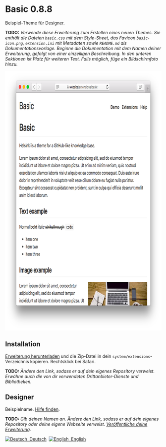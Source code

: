 Basic 0.8.8
===========
Beispiel-Theme für Designer.

**TODO:** *Verwende diese Erweiterung zum Erstellen eines neuen Themes. Sie enthält die Dateien `basic.css` mit dem Style-Sheet, das Favicon `basic-icon.png`, `extension.ini` mit Metadaten sowie `README.md` als Dokumentationsvorlage. Beginne die Dokumentation mit dem Namen deiner Erweiterung, gefolgt von einer einzeiligen Beschreibung. In den unteren Sektionen ist Platz für weiteren Text. Falls möglich, füge ein Bildschirmfoto hinzu.* 

<p align="center"><img src="basic-screenshot.png?raw=true" width="795" height="836" alt="Screenshot"></p>

## Installation

[Erweiterung herunterladen](https://github.com/schulle4u/yellow-extension-basic/archive/master.zip) und die Zip-Datei in dein `system/extensions`-Verzeichnis kopieren. Rechtsklick bei Safari.

**TODO:** *Ändere den Link, sodass er auf dein eigenes Repository verweist. Erwähne auch die von dir verwendeten Drittanbieter-Dienste und Bibliotheken.*

## Designer

Beispielname. [Hilfe finden](https://github.com/schulle4u/yellow-extension-basic/issues).

**TODO:** *Gib deinen Namen an. Ändere den Link, sodass er auf dein eigenes Repository oder deine eigene Webseite verweist. [Veröffentliche deine Erweiterung](https://github.com/datenstrom/yellow-extensions/blob/master/source/publish/README-de.md).*

<p>
<a href="README-de.md"><img src="https://raw.githubusercontent.com/datenstrom/yellow-extensions/master/source/help/language-de.png" width="15" height="15" alt="Deutsch">&nbsp; Deutsch</a>&nbsp;
<a href="README.md"><img src="https://raw.githubusercontent.com/datenstrom/yellow-extensions/master/source/help/language-en.png" width="15" height="15" alt="English">&nbsp; English</a>&nbsp;
</p>
